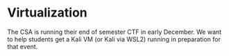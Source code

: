 # Virtualization

The CSA is running their end of semester CTF in early December. We want to help students get a Kali VM (or Kali via WSL2) running in preparation for that event.